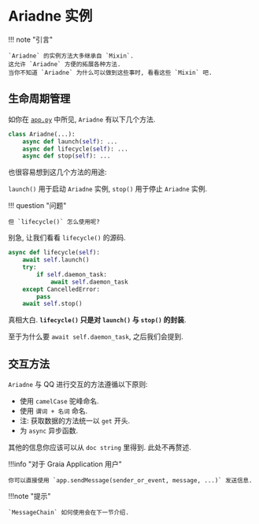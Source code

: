 # Ariadne 实例

!!! note "引言"

    `Ariadne` 的实例方法大多继承自 `Mixin`.
    这允许 `Ariadne` 方便的拓展各种方法.
    当你不知道 `Ariadne` 为什么可以做到这些事时, 看看这些 `Mixin` 吧.

## 生命周期管理

如你在 [`app.py`](https://github.com/GraiaProject/Ariadne/blob/master/src/graia/ariadne/app.py) 中所见, `Ariadne` 有以下几个方法.

```python
class Ariadne(...):
    async def launch(self): ...
    async def lifecycle(self): ...
    async def stop(self): ...
```

也很容易想到这几个方法的用途:

`launch()` 用于启动 `Ariadne` 实例, `stop()` 用于停止 `Ariadne` 实例.

!!! question "问题"

    但 `lifecycle()` 怎么使用呢?

别急, 让我们看看 `lifecycle()` 的源码.

```python hl_lines="2 8"
async def lifecycle(self):
    await self.launch()
    try:
        if self.daemon_task:
            await self.daemon_task
    except CancelledError:
        pass
    await self.stop()
```

真相大白. **`lifecycle()` 只是对 `launch()` 与 `stop()` 的封装**.

至于为什么要 `await self.daemon_task`, 之后我们会提到.

## 交互方法

`Ariadne` 与 QQ 进行交互的方法遵循以下原则:

- 使用 `camelCase` 驼峰命名.
- 使用 `谓词 + 名词` 命名.
- 注: 获取数据的方法统一以 `get` 开头.
- 为 `async` 异步函数.

其他的信息你应该可以从 `doc string` 里得到. 此处不再赘述.

!!!info "对于 Graia Application 用户"

    你可以直接使用 `app.sendMessage(sender_or_event, message, ...)` 发送信息.

!!!note "提示"

    `MessageChain` 如何使用会在下一节介绍.
